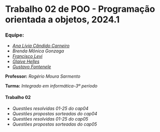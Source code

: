 # Trabalho 02 de POO - Programação orientada a objetos, 2024.1

### Equipe:
*    [*Ana Lívia Cândido Carneiro*](https://github.com/hellgby)
* *Brenda Mônica Gonzaga*
* [*Francisco Levi*](https://github.com/spyvanilla)
* [*Glaive Helles*](https://github.com/glaivehBR)
* [*Gustavo Fontenele*](https://github.com/fontenelegustavo)

**Professor:** *Rogério Moura Sarmento*

**Turma:** *Integrado em informática-3º período*

#### Trabalho 02
* *Questões resolvidas 01-25 do cap04*
* *Questões propostas sorteadas do cap04*
* *Questões resolvidas 01-25 do cap05*
* *Questões propostas sorteadas do cap05*

